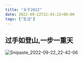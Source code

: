 ```yaml
---
title: "关于2022"
date: 2022-09-22T22:43:22+08:00
tags: ["生活"]
---
```


## 过手如登山,一步一重天

![Snipaste_2022-09-22_22-42-06](https://inksnw.asuscomm.com:3001/blog/关于2022_20c8bb3c1405d8e288e524bcb6376545.png)
